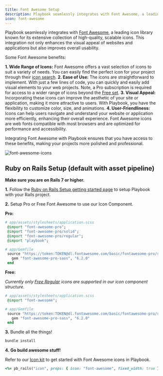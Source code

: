 ```yaml
---
title: Font Awesome Setup
description: Playbook seamlessly integrates with Font Awesome, a leading icon library known for its extensive collection of high-quality, scalable icons. This integration not only enhances the visual appeal of websites and applications but also improves overall usability.
icon: font-awesome
---
```


Playbook seamlessly integrates with [Font Awesome](https://fontawesome.com/), a leading icon library known for its extensive collection of high-quality, scalable icons. This integration not only enhances the visual appeal of websites and applications but also improves overall usability. 

Some Font Awesome benefits:

**1. Wide Range of Icons:** Font Awesome offers a vast selection of icons to suit a variety of needs. You can easily find the perfect icon for your project through their [icon search](https://fontawesome.com/search).
**2. Ease of Use:** The icons are straightforward to implement. With just a few lines of code, you can quickly and easily add visual elements to your web projects. Note, a Pro subscription is required for access to a wider range of icons beyond the [Free set](https://fontawesome.com/search?o=r&m=free&s=regular).
**3. Visual Appeal:** Incorporating these icons can improve the aesthetic of your site or application, making it more attractive to users. With Playbook, you have the flexibility to customize color, size, and animations.
**4. User-Friendliness:** Icons can help users navigate and understand your website or application more efficiently, enhancing their overall experience. Font Awesome icons are web fonts compatible with most browsers and are optimized for performance and accessibility.

Integrating Font Awesome with Playbook ensures that you have access to these benefits, making your projects more polished and professional.

![font-awesome-icons](https://github.com/user-attachments/assets/293458ea-3295-4479-b149-24b14c095e40)

## Ruby on Rails Setup (default with asset pipeline)

**Make sure you are on Rails 7 or higher.**

**1.** Follow the [Ruby on Rails Setup getting started page](/guides/getting_started/ruby_on_rails_setup) to setup Playbook with your Rails project.

**2.** Setup Pro or Free Font Awesome to use our Icon Component.

**Pro:**

```rb
# app/assets/stylesheets/application.scss
 @import "font-awesome-pro";
 @import "font-awesome-pro/solid";
 @import "font-awesome-pro/regular";
 @import "playbook";
```

```rb
# app/Gemfile
 source "https://token:TOKEN@dl.fontawesome.com/basic/fontawesome-pro/ruby/" do
   gem "font-awesome-pro-sass", "6.2.0"
 end
```

**Free:**

*Currently only [Free Regular](https://fontawesome.com/search?o=r&m=free&s=regular) icons are supported in our icon component structure.*

```rb
# app/assets/stylesheets/application.scss
 @import "font-awesome";
```

```rb
# app/Gemfile
 source "https://token:TOKEN@dl.fontawesome.com/basic/fontawesome-pro/ruby/" do
   gem "font-awesome-pro-sass", "6.2.0"
 end
```

**3.** Bundle all the things!

```sh
bundle install
```

**4.** **Go build awesome stuff!**

Refer to our [Icon kit](/kits/icon) to get started with Font Awesome icons in Playbook. 

```rb
<%= pb_rails("icon", props: { icon: "font-awesome", fixed_width: true }) %>
```
